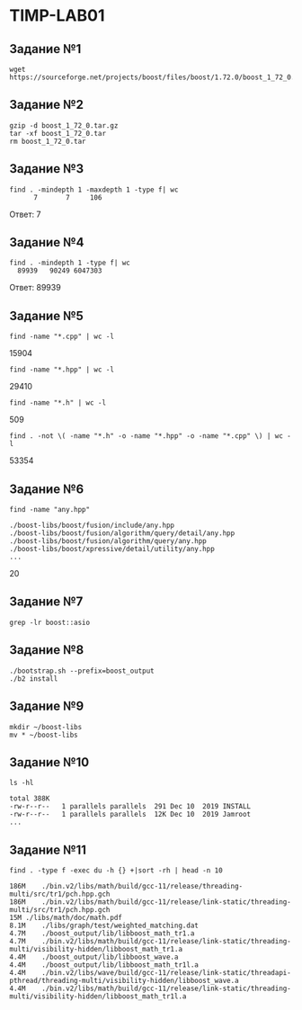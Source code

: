 # TIMP-LAB01
## Задание №1
```
wget https://sourceforge.net/projects/boost/files/boost/1.72.0/boost_1_72_0.tar.gz
```
## Задание №2
```
gzip -d boost_1_72_0.tar.gz
tar -xf boost_1_72_0.tar
rm boost_1_72_0.tar
```
## Задание №3
```
find . -mindepth 1 -maxdepth 1 -type f| wc
      7       7     106
```
Ответ: 7

## Задание №4
```
find . -mindepth 1 -type f| wc
  89939   90249 6047303
```
Ответ: 89939

## Задание №5
```
find -name "*.cpp" | wc -l
```
15904
```
find -name "*.hpp" | wc -l
```
29410
```
find -name "*.h" | wc -l
```
509
```
find . -not \( -name "*.h" -o -name "*.hpp" -o -name "*.cpp" \) | wc -l
```
53354
## Задание №6
```
find -name "any.hpp"
```
```
./boost-libs/boost/fusion/include/any.hpp
./boost-libs/boost/fusion/algorithm/query/detail/any.hpp
./boost-libs/boost/fusion/algorithm/query/any.hpp
./boost-libs/boost/xpressive/detail/utility/any.hpp
...
```
20
## Задание №7
```
grep -lr boost::asio
```
## Задание №8
```
./bootstrap.sh --prefix=boost_output
./b2 install
```
## Задание №9
```
mkdir ~/boost-libs
mv * ~/boost-libs
```
## Задание №10
```
ls -hl
```
```
total 388K
-rw-r--r--   1 parallels parallels  291 Dec 10  2019 INSTALL
-rw-r--r--   1 parallels parallels  12K Dec 10  2019 Jamroot
...
```
## Задание №11
```
find . -type f -exec du -h {} +|sort -rh | head -n 10
```
```
186M	./bin.v2/libs/math/build/gcc-11/release/threading-multi/src/tr1/pch.hpp.gch
186M	./bin.v2/libs/math/build/gcc-11/release/link-static/threading-multi/src/tr1/pch.hpp.gch
15M	./libs/math/doc/math.pdf
8.1M	./libs/graph/test/weighted_matching.dat
4.7M	./boost_output/lib/libboost_math_tr1.a
4.7M	./bin.v2/libs/math/build/gcc-11/release/link-static/threading-multi/visibility-hidden/libboost_math_tr1.a
4.4M	./boost_output/lib/libboost_wave.a
4.4M	./boost_output/lib/libboost_math_tr1l.a
4.4M	./bin.v2/libs/wave/build/gcc-11/release/link-static/threadapi-pthread/threading-multi/visibility-hidden/libboost_wave.a
4.4M	./bin.v2/libs/math/build/gcc-11/release/link-static/threading-multi/visibility-hidden/libboost_math_tr1l.a
```

